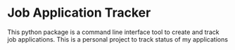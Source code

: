 # Job Application Tracker

This python package is a command line interface tool to create and track job applications.
This is a personal project to track status of my applications